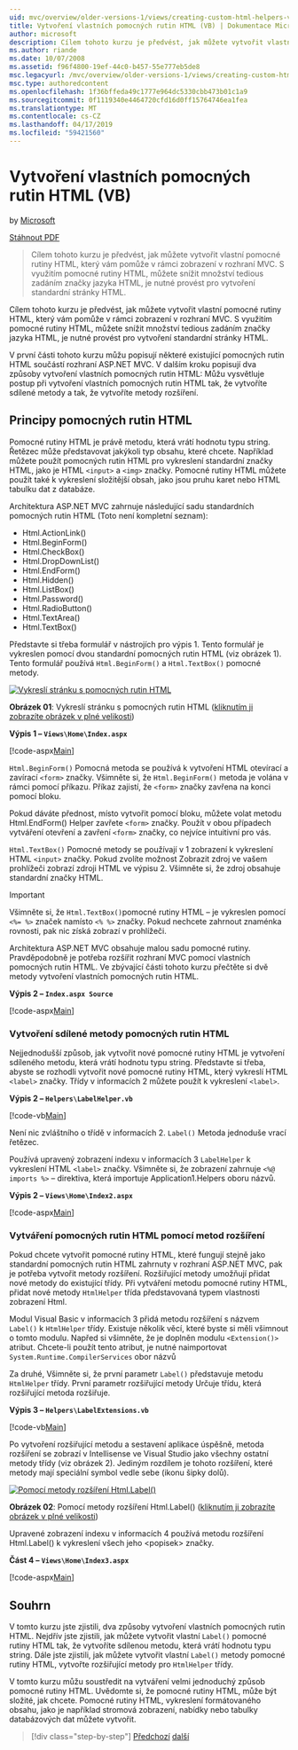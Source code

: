 ```yaml
---
uid: mvc/overview/older-versions-1/views/creating-custom-html-helpers-vb
title: Vytvoření vlastních pomocných rutin HTML (VB) | Dokumentace Microsoftu
author: microsoft
description: Cílem tohoto kurzu je předvést, jak můžete vytvořit vlastní pomocné rutiny HTML, který vám pomůže v rámci zobrazení v rozhraní MVC. S využitím pomocné rutiny HTML...
ms.author: riande
ms.date: 10/07/2008
ms.assetid: f96f4800-19ef-44c0-b457-55e777eb5de8
msc.legacyurl: /mvc/overview/older-versions-1/views/creating-custom-html-helpers-vb
msc.type: authoredcontent
ms.openlocfilehash: 1f36bffeda49c1777e964dc5330cbb473b01c1a9
ms.sourcegitcommit: 0f1119340e4464720cfd16d0ff15764746ea1fea
ms.translationtype: MT
ms.contentlocale: cs-CZ
ms.lasthandoff: 04/17/2019
ms.locfileid: "59421560"
---
```

# <a name="creating-custom-html-helpers-vb"></a>Vytvoření vlastních pomocných rutin HTML (VB)

by [Microsoft](https://github.com/microsoft)

[Stáhnout PDF](http://download.microsoft.com/download/1/1/f/11f721aa-d749-4ed7-bb89-a681b68894e6/ASPNET_MVC_Tutorial_9_VB.pdf)

> Cílem tohoto kurzu je předvést, jak můžete vytvořit vlastní pomocné rutiny HTML, který vám pomůže v rámci zobrazení v rozhraní MVC. S využitím pomocné rutiny HTML, můžete snížit množství tedious zadáním značky jazyka HTML, je nutné provést pro vytvoření standardní stránky HTML.


Cílem tohoto kurzu je předvést, jak můžete vytvořit vlastní pomocné rutiny HTML, který vám pomůže v rámci zobrazení v rozhraní MVC. S využitím pomocné rutiny HTML, můžete snížit množství tedious zadáním značky jazyka HTML, je nutné provést pro vytvoření standardní stránky HTML.

V první části tohoto kurzu můžu popisují některé existující pomocných rutin HTML součástí rozhraní ASP.NET MVC. V dalším kroku popisují dva způsoby vytvoření vlastních pomocných rutin HTML: Můžu vysvětluje postup při vytvoření vlastních pomocných rutin HTML tak, že vytvoříte sdílené metody a tak, že vytvoříte metody rozšíření.

## <a name="understanding-html-helpers"></a>Principy pomocných rutin HTML

Pomocné rutiny HTML je právě metodu, která vrátí hodnotu typu string. Řetězec může představovat jakýkoli typ obsahu, které chcete. Například můžete použít pomocných rutin HTML pro vykreslení standardní značky HTML, jako je HTML `<input>` a `<img>` značky. Pomocné rutiny HTML můžete použít také k vykreslení složitější obsah, jako jsou pruhu karet nebo HTML tabulku dat z databáze.

Architektura ASP.NET MVC zahrnuje následující sadu standardních pomocných rutin HTML (Toto není kompletní seznam):

- Html.ActionLink()
- Html.BeginForm()
- Html.CheckBox()
- Html.DropDownList()
- Html.EndForm()
- Html.Hidden()
- Html.ListBox()
- Html.Password()
- Html.RadioButton()
- Html.TextArea()
- Html.TextBox()

Představte si třeba formulář v nástrojích pro výpis 1. Tento formulář je vykreslen pomocí dvou standardní pomocných rutin HTML (viz obrázek 1). Tento formulář používá `Html.BeginForm()` a `Html.TextBox()` pomocné metody.


[![Vykreslí stránku s pomocných rutin HTML](creating-custom-html-helpers-vb/_static/image2.png)](creating-custom-html-helpers-vb/_static/image1.png)

**Obrázek 01**: Vykreslí stránku s pomocných rutin HTML ([kliknutím ji zobrazíte obrázek v plné velikosti](creating-custom-html-helpers-vb/_static/image3.png))


**Výpis 1 – `Views\Home\Index.aspx`**

[!code-aspx[Main](creating-custom-html-helpers-vb/samples/sample1.aspx)]

`Html.BeginForm()` Pomocná metoda se používá k vytvoření HTML otevírací a zavírací `<form>` značky. Všimněte si, že `Html.BeginForm()` metoda je volána v rámci pomocí příkazu. Příkaz zajistí, že `<form>` značky zavřena na konci pomocí bloku.

Pokud dáváte přednost, místo vytvořit pomocí bloku, můžete volat metodu Html.EndForm() Helper zavřete `<form>` značky. Použít v obou případech vytváření otevření a zavření `<form>` značky, co nejvíce intuitivní pro vás.

`Html.TextBox()` Pomocné metody se používají v 1 zobrazení k vykreslení HTML `<input>` značky. Pokud zvolíte možnost Zobrazit zdroj ve vašem prohlížeči zobrazí zdroji HTML ve výpisu 2. Všimněte si, že zdroj obsahuje standardní značky HTML.

> [!IMPORTANT]
> Všimněte si, že `Html.TextBox()`pomocné rutiny HTML – je vykreslen pomocí `<%= %>` značek namísto `<% %>` značky. Pokud nechcete zahrnout znaménka rovnosti, pak nic získá zobrazí v prohlížeči.

Architektura ASP.NET MVC obsahuje malou sadu pomocné rutiny. Pravděpodobně je potřeba rozšířit rozhraní MVC pomocí vlastních pomocných rutin HTML. Ve zbývající části tohoto kurzu přečtěte si dvě metody vytvoření vlastních pomocných rutin HTML.

**Výpis 2 – `Index.aspx Source`**

[!code-aspx[Main](creating-custom-html-helpers-vb/samples/sample2.aspx)]

### <a name="creating-html-helpers-with-shared-methods"></a>Vytvoření sdílené metody pomocných rutin HTML

Nejjednodušší způsob, jak vytvořit nové pomocné rutiny HTML je vytvoření sdíleného metodu, která vrátí hodnotu typu string. Představte si třeba, abyste se rozhodli vytvořit nové pomocné rutiny HTML, který vykreslí HTML `<label>` značky. Třídy v informacích 2 můžete použít k vykreslení `<label>`.

**Výpis 2 – `Helpers\LabelHelper.vb`**

[!code-vb[Main](creating-custom-html-helpers-vb/samples/sample3.vb)]

Není nic zvláštního o třídě v informacích 2. `Label()` Metoda jednoduše vrací řetězec.

Používá upravený zobrazení indexu v informacích 3 `LabelHelper` k vykreslení HTML `<label>` značky. Všimněte si, že zobrazení zahrnuje `<%@ imports %>` – direktiva, která importuje Application1.Helpers oboru názvů.

**Výpis 2 – `Views\Home\Index2.aspx`**

[!code-aspx[Main](creating-custom-html-helpers-vb/samples/sample4.aspx)]

### <a name="creating-html-helpers-with-extension-methods"></a>Vytváření pomocných rutin HTML pomocí metod rozšíření

Pokud chcete vytvořit pomocné rutiny HTML, které fungují stejně jako standardní pomocných rutin HTML zahrnuty v rozhraní ASP.NET MVC, pak je potřeba vytvořit metody rozšíření. Rozšiřující metody umožňují přidat nové metody do existující třídy. Při vytváření metodu pomocné rutiny HTML, přidat nové metody `HtmlHelper` třída představovaná typem vlastnosti zobrazení Html.

Modul Visual Basic v informacích 3 přidá metodu rozšíření s názvem `Label()` k `HtmlHelper` třídy. Existuje několik věcí, které byste si měli všimnout o tomto modulu. Napřed si všimněte, že je doplněn modulu `<Extension()>` atribut. Chcete-li použít tento atribut, je nutné naimportovat `System.Runtime.CompilerServices` obor názvů

Za druhé, Všimněte si, že první parametr `Label()` představuje metodu `HtmlHelper` třídy. První parametr rozšiřující metody Určuje třídu, která rozšiřující metoda rozšiřuje.

**Výpis 3 – `Helpers\LabelExtensions.vb`**

[!code-vb[Main](creating-custom-html-helpers-vb/samples/sample5.vb)]

Po vytvoření rozšiřující metodu a sestavení aplikace úspěšně, metoda rozšíření se zobrazí v Intellisense ve Visual Studio jako všechny ostatní metody třídy (viz obrázek 2). Jediným rozdílem je tohoto rozšíření, které metody mají speciální symbol vedle sebe (ikonu šipky dolů).


[![Pomocí metody rozšíření Html.Label()](creating-custom-html-helpers-vb/_static/image5.png)](creating-custom-html-helpers-vb/_static/image4.png)

**Obrázek 02**: Pomocí metody rozšíření Html.Label() ([kliknutím ji zobrazíte obrázek v plné velikosti](creating-custom-html-helpers-vb/_static/image6.png))


Upravené zobrazení indexu v informacích 4 používá metodu rozšíření Html.Label() k vykreslení všech jeho &lt;popisek&gt; značky.

**Část 4 – `Views\Home\Index3.aspx`**

[!code-aspx[Main](creating-custom-html-helpers-vb/samples/sample6.aspx)]

## <a name="summary"></a>Souhrn

V tomto kurzu jste zjistili, dva způsoby vytvoření vlastních pomocných rutin HTML. Nejdřív jste zjistili, jak můžete vytvořit vlastní `Label()` pomocné rutiny HTML tak, že vytvoříte sdílenou metodu, která vrátí hodnotu typu string. Dále jste zjistili, jak můžete vytvořit vlastní `Label()` metody pomocné rutiny HTML, vytvořte rozšiřující metody pro `HtmlHelper` třídy.

V tomto kurzu můžu soustředit na vytváření velmi jednoduchý způsob pomocné rutiny HTML. Uvědomte si, že pomocné rutiny HTML, může být složité, jak chcete. Pomocné rutiny HTML, vykreslení formátovaného obsahu, jako je například stromová zobrazení, nabídky nebo tabulky databázových dat můžete vytvořit.

> [!div class="step-by-step"]
> [Předchozí](asp-net-mvc-views-overview-vb.md)
> [další](using-the-tagbuilder-class-to-build-html-helpers-vb.md)
